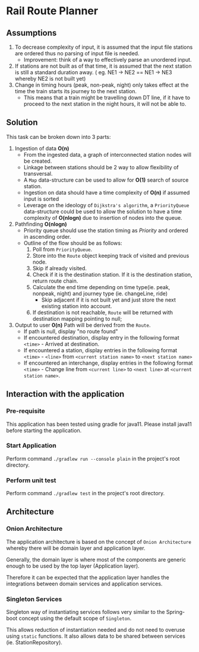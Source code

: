 # Rail Route Planner

## Assumptions

1. To decrease complexity of input, it is assumed that the input file stations are ordered thus no parsing of input file
   is needed.
    - Improvement: think of a way to effectively parse an unordered input.
1. If stations are not built as of that time, it is assumed that the next station is still a standard duration away. (
   eg. NE1 -> NE2 == NE1 -> NE3 whereby NE2 is not built yet)
1. Change in timing hours (peak, non-peak, night) only takes effect at the time the train starts its journey to the next
   station.
    - This means that a train might be travelling down DT line, if it have to proceed to the next station in the night
      hours, it will not be able to.

## Solution

This task can be broken down into 3 parts:

1. Ingestion of data **O(n)**
    - From the ingested data, a graph of interconnected station nodes will be created.
    - Linkage between stations should be 2 way to allow flexibility of transversal.
    - A `Map` data-structure can be used to allow for **O(1)** search of source station.
    - Ingestion on data should have a time complexity of **O(n)** if assumed input is sorted
    - Leverage on the ideology of `Dijkstra's algorithm`, a `PriorityQueue` data-structure could be used to allow the
      solution to have a time complexity of **O(nlogn)** due to insertion of nodes into the queue.
2. Pathfinding **O(nlogn)**
    - Priority queue should use the station timing as *Priority* and ordered in ascending order.
    - Outline of the flow should be as follows:
        1. Poll from `PriorityQueue`.
        2. Store into the `Route` object keeping track of visited and previous node.
        2. Skip if already visited.
        3. Check if it is the destination station. If it is the destination station, return route chain.
        4. Calculate the end time depending on time type(ie. peak, nonpeak, night) and journey type (ie. changeLine,
           ride)
            - Skip adjacent if it is not built yet and just store the next existing station into account.
        5. If destination is not reachable, `Route` will be returned with destination mapping pointing to null;
3. Output to user **0(n)**
   Path will be derived from the `Route`.
    - If path is null, display "no route found"
    - If encountered destination, display entry in the following format `<time>` - Arrived at destination.
    - If encountered a station, display entries in the following format `<time>` - `<line>`
      from `<current station name>` to `<next station name>`
    - If encountered an interchange, display entries in the following format `<time>` - Change line
      from `<current line>` to `<next line>` at `<current station name>`.

## Interaction with the application

### Pre-requisite

This application has been tested using gradle for java11. Please install java11 before starting the application.

### Start Application

Perform command `./gradlew run --console plain` in the project's root directory.

### Perform unit test

Perform command `./gradlew test` in the project's root directory.

## Architecture

### Onion Architecture

The application architecture is based on the concept of `Onion Architecture` whereby there will be domain layer and
application layer.

Generally, the domain layer is where most of the components are generic enough to be used by the top layer (Application
layer).

Therefore it can be expected that the application layer handles the integrations between domain services and application
services.

### Singleton Services

Singleton way of instantiating services follows very similar to the Spring-boot concept using the default scope
of `Singleton`.

This allows reduction of instantiation needed and do not need to overuse using `static` functions. It also allows data
to be shared between services (ie. StationRepository).
